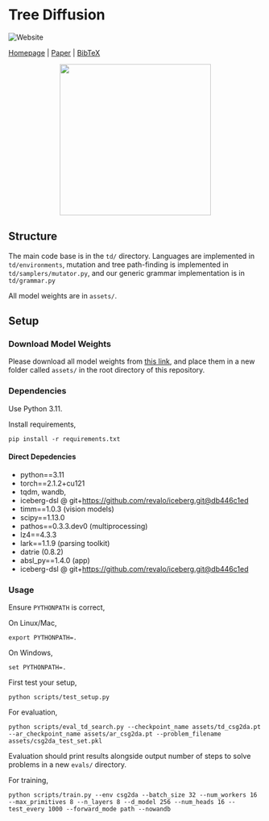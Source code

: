 # Tree Diffusion

![Website](https://img.shields.io/website?url=https%3A%2F%2Ftree-diffusion.github.io)

[Homepage](https://tree-diffusion.github.io) | [Paper](https://arxiv.org/abs/2405.20519) | [BibTeX](https://tree-diffusion.github.io/#citation)

<p align="center">
  <img src="images/sketch8.gif" height="300">
</p>

## Structure

The main code base is in the `td/` directory. Languages are implemented in `td/environments`, mutation and tree path-finding is implemented in `td/samplers/mutator.py`, and our generic grammar implementation is in `td/grammar.py`

All model weights are in `assets/`.

## Setup

### Download Model Weights

Please download all model weights from [this link](https://github.com/revalo/tree-diffusion/releases/download/model-weights/assets.zip), and place them in a new folder called `assets/` in the root directory of this repository.


### Dependencies

Use Python 3.11.

Install requirements,

```
pip install -r requirements.txt
```

#### Direct Depedencies

* python==3.11
* torch==2.1.2+cu121
* tqdm, wandb, 
* iceberg-dsl @ git+https://github.com/revalo/iceberg.git@db446c1ed
* timm==1.0.3 (vision models)
* scipy==1.13.0
* pathos==0.3.3.dev0 (multiprocessing)
* lz4==4.3.3
* lark==1.1.9 (parsing toolkit)
* datrie (0.8.2)
* absl_py==1.4.0 (app)
* iceberg-dsl @ git+https://github.com/revalo/iceberg.git@db446c1ed



### Usage

Ensure `PYTHONPATH` is correct,

On Linux/Mac,

```
export PYTHONPATH=.
```

On Windows,

```
set PYTHONPATH=.
```

First test your setup,

```
python scripts/test_setup.py
```

For evaluation,

```
python scripts/eval_td_search.py --checkpoint_name assets/td_csg2da.pt --ar_checkpoint_name assets/ar_csg2da.pt --problem_filename assets/csg2da_test_set.pkl
```

Evaluation should print results alongside output number of steps to solve problems in a new `evals/` directory.

For training,

```
python scripts/train.py --env csg2da --batch_size 32 --num_workers 16 --max_primitives 8 --n_layers 8 --d_model 256 --num_heads 16 --test_every 1000 --forward_mode path --nowandb
```
